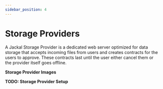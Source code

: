 ```yaml
---
sidebar_position: 4
---
```

# Storage Providers
A Jackal Storage Provider is a dedicated web server optimized for data storage that accepts incoming files from users and creates contracts for the users to approve. These contracts last until the user either cancel them or the provider itself goes offline.

__Storage Provider Images__

__TODO: Storage Provider Setup__


